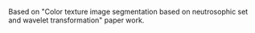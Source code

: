 Based on "Color texture image segmentation based on neutrosophic set and wavelet transformation" paper work.
